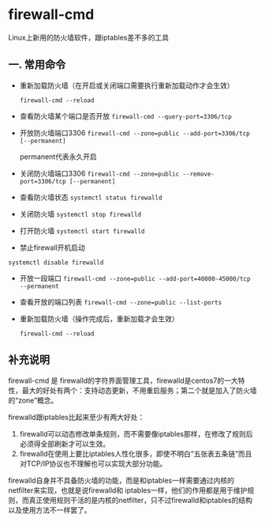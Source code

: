 # firewall-cmd

Linux上新用的防火墙软件，跟iptables差不多的工具

## 一. 常用命令

- 重新加载防火墙（在开启或关闭端口需要执行重新加载动作才会生效）

  `firewall-cmd --reload`

- 查看防火墙某个端口是否开放
  `firewall-cmd --query-port=3306/tcp`

- 开放防火墙端口3306
  `firewall-cmd --zone=public --add-port=3306/tcp [--permanent]`

  permanent代表永久开启

- 关闭防火墙端口3306
  `firewall-cmd --zone=public --remove-port=3306/tcp [--permanent]`

- 查看防火墙状态
  `systemctl status firewalld`

- 关闭防火墙
  `systemctl stop firewalld`

- 打开防火墙
  `systemctl start firewalld`

- 禁止firewall开机启动
  
`systemctl disable firewalld`
  
- 开放一段端口
  `firewall-cmd --zone=public --add-port=40000-45000/tcp --permanent`

- 查看开放的端口列表
  `firewall-cmd --zone=public --list-ports`

- 重新加载防火墙（操作完成后，重新加载才会生效）

  `firewall-cmd --reload`

## 补充说明

firewall-cmd 是 firewalld的字符界面管理工具，firewalld是centos7的一大特性，最大的好处有两个：支持动态更新，不用重启服务；第二个就是加入了防火墙的“zone”概念。

firewalld跟iptables比起来至少有两大好处：

1. firewalld可以动态修改单条规则，而不需要像iptables那样，在修改了规则后必须得全部刷新才可以生效。
2. firewalld在使用上要比iptables人性化很多，即使不明白“五张表五条链”而且对TCP/IP协议也不理解也可以实现大部分功能。

firewalld自身并不具备防火墙的功能，而是和iptables一样需要通过内核的netfilter来实现，也就是说firewalld和 iptables一样，他们的作用都是用于维护规则，而真正使用规则干活的是内核的netfilter，只不过firewalld和iptables的结构以及使用方法不一样罢了。
